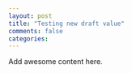 ```yaml
---
layout: post
title: "Testing new draft value"
comments: false
categories:
---
```


Add awesome content here.
